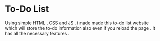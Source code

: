 # To-Do List 

Using simple HTML , CSS and JS . i made made this to-do list website which will store the to-do information also even if you  reload the page . It has all the necessary features . 